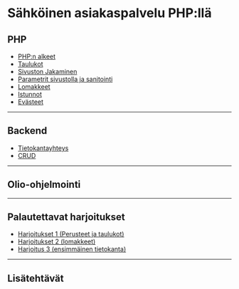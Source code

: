 # Sähköinen asiakaspalvelu PHP:llä

## PHP

- [PHP:n alkeet](./alkeet1/index.md)<base target="_blank">
- [Taulukot](./taulukot/index.md)<base target="_blank">
- [Sivuston Jakaminen](./sivustonJakaminen/index.md)<base target="_blank">
- [Parametrit sivustolla ja sanitointi](./parametrit/index.md)<base target="_blank">
- [Lomakkeet](./lomakkeet/index.md)<base target="_blank">
- [Istunnot](./istunnot/index.md)<base target="_blank">
- [Evästeet](./evasteet/index.md)<base target="_blank">

_____

## Backend

- [ Tietokantayhteys ](./pdo/index.md)<base target="_blank">
- [ CRUD ](./crud/index.md)<base target="_blank">
_____

## Olio-ohjelmointi

______

## Palautettavat harjoitukset

- [Harjoitukset 1 (Perusteet ja taulukot)](./harjoitukset1/index.md)<base target="_blank">
- [Harjoitukset 2 (lomakkeet)](./harjoitukset2/index.md)<base target="_blank">
- [Harjoitus 3 (ensimmäinen tietokanta)](./harjoitus3/index.md)<base target="_blank">

_____

## Lisätehtävät